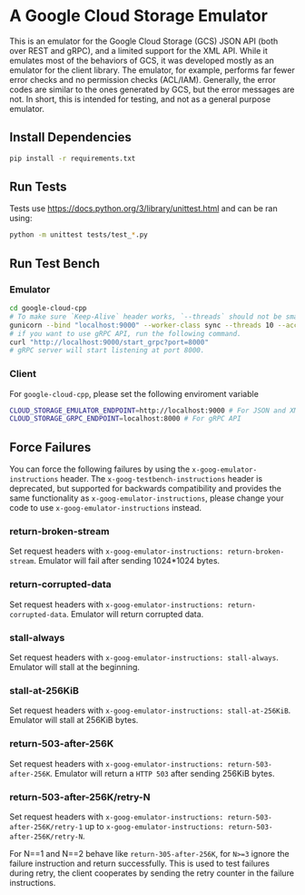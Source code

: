 # A Google Cloud Storage Emulator

This is an emulator for the Google Cloud Storage (GCS) JSON API (both over
REST and gRPC), and a limited support for the XML API. While it emulates most of
the behaviors of GCS, it was developed mostly as an emulator for the client
library. The emulator, for example, performs far fewer error checks and no permission
checks (ACL/IAM). Generally, the error codes are similar to the ones generated by
GCS, but the error messages are not. In short, this is intended for testing, and
not as a general purpose emulator.

## Install Dependencies

```bash
pip install -r requirements.txt
```

## Run Tests

Tests use https://docs.python.org/3/library/unittest.html and can be ran using:

```bash
python -m unittest tests/test_*.py
```

## Run Test Bench

### Emulator

```bash
cd google-cloud-cpp
# To make sure `Keep-Alive` header works, `--threads` should not be smaller than 2.
gunicorn --bind "localhost:9000" --worker-class sync --threads 10 --access-logfile - --chdir google/cloud/storage/emulator "emulator:run()"
# if you want to use gRPC API, run the following command.
curl "http://localhost:9000/start_grpc?port=8000"
# gRPC server will start listening at port 8000.
```

### Client

For `google-cloud-cpp`, please set the following enviroment variable

```bash
CLOUD_STORAGE_EMULATOR_ENDPOINT=http://localhost:9000 # For JSON and XML API
CLOUD_STORAGE_GRPC_ENDPOINT=localhost:8000 # For gRPC API
```

## Force Failures

You can force the following failures by using the `x-goog-emulator-instructions` header.
The `x-goog-testbench-instructions` header is deprecated, but supported for
backwards compatibility and provides the same functionality as
`x-goog-emulator-instructions`, please change your code to use `x-goog-emulator-instructions` instead.

### return-broken-stream

Set request headers with `x-goog-emulator-instructions: return-broken-stream`.
Emulator will fail after sending 1024*1024 bytes.

### return-corrupted-data

Set request headers with `x-goog-emulator-instructions: return-corrupted-data`.
Emulator will return corrupted data.

### stall-always

Set request headers with `x-goog-emulator-instructions: stall-always`.
Emulator will stall at the beginning.

### stall-at-256KiB

Set request headers with `x-goog-emulator-instructions: stall-at-256KiB`.
Emulator will stall at 256KiB bytes.

### return-503-after-256K

Set request headers with `x-goog-emulator-instructions: return-503-after-256K`.
Emulator will return a `HTTP 503` after sending 256KiB bytes.

### return-503-after-256K/retry-N

Set request headers with `x-goog-emulator-instructions: return-503-after-256K/retry-1` up to `x-goog-emulator-instructions: return-503-after-256K/retry-N`.

For N==1 and N==2 behave like `return-305-after-256K`, for `N>=3` ignore the
failure instruction and return successfully. This is used to test failures during
retry, the client cooperates by sending the retry counter in the failure
instructions.
